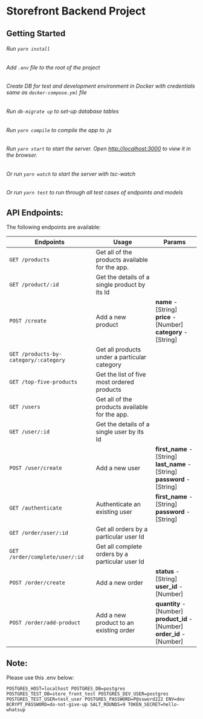 # Storefront Backend Project

## Getting Started

###### Run `yarn install`

###### Add `.env` file to the root of the project

###### Create DB for test and development environment in Docker with credentials same as `docker-compose.yml` file

###### Run `db-migrate up` to set-up database tables

###### Run `yarn compile` to compile the app to .js 

###### Run `yarn start` to start the server. Open [http://localhost:3000](http://localhost:3000) to view it in the browser.

###### Or run `yarn watch` to start the server with tsc-watch

###### Or run `yarn test` to run through all test cases of endpoints and models

## API Endpoints:

The following endpoints are available:

| Endpoints                             | Usage                                           | Params                                                                               |
| ------------------------------------- | ----------------------------------------------- | ------------------------------------------------------------------------------------ |
| `GET /products`                       | Get all of the products available for the app.  |                                                                                      |
| `GET /product/:id`                    | Get the details of a single product by its Id   |                                                                                      |
| `POST /create`                        | Add a new product                               | **name** - [String] <br> **price** - [Number] <br> **category** - [String]           |
| `GET /products-by-category/:category` | Get all products under a particular category    |                                                                                      |
| `GET /top-five-products`              | Get the list of five most ordered products      |                                                                                      |
| `GET /users`                          | Get all of the products available for the app.  |                                                                                      |
| `GET /user/:id`                       | Get the details of a single user by its Id      |                                                                                      |
| `POST /user/create`                   | Add a new user                                  | **first_name** - [String] <br> **last_name** - [String] <br> **password** - [String] |
| `GET /authenticate`                   | Authenticate an existing user                   | **first_name** - [String] <br> **password** - [String]                               |
| `GET /order/user/:id`                 | Get all orders by a particular user Id          |                                                                                      |
| `GET /order/complete/user/:id`        | Get all complete orders by a particular user Id |                                                                                      |
| `POST /order/create`                  | Add a new order                                 | **status** - [String] <br> **user_id** - [Number]                                    |
| `POST /order/add-product`             | Add a new product to an existing order          | **quantity** - [Number] <br> **product_id** - [Number] <br> **order_id** - [Number]  |

## Note:

Please use this .env below:

`POSTGRES_HOST=localhost POSTGRES_DB=postgres POSTGRES_TEST_DB=store_front_test POSTGRES_DEV_USER=postgres POSTGRES_TEST_USER=test_user POSTGRES_PASSWORD=P@ssword222 ENV=dev BCRYPT_PASSWORD=do-not-give-up SALT_ROUNDS=9 TOKEN_SECRET=hello-whatsup`
